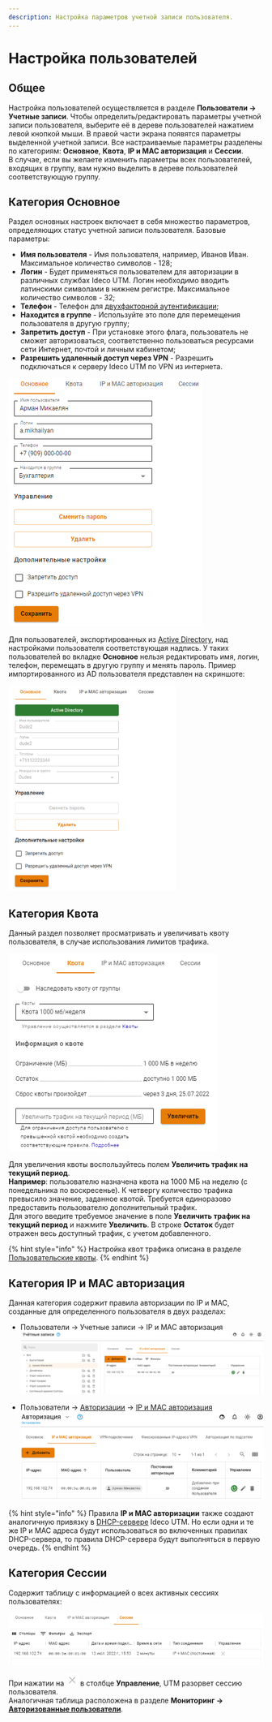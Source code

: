 ```yaml
---
description: Настройка параметров учетной записи пользователя.
---
```


# Настройка пользователей

## Общее

Настройка пользователей осуществляется в разделе **Пользователи -> Учетные записи**. Чтобы определить/редактировать параметры учетной записи пользователя, выберите её в дереве пользователей нажатием левой кнопкой мыши. В правой части экрана появятся параметры выделенной учетной записи. Все настраиваемые параметры разделены по категориям: **Основное**, **Квота**, **IP и MAC авторизация** и **Сессии**. \
В случае, если вы желаете изменить параметры всех пользователей, входящих в группу, вам нужно выделить в дереве пользователей соответствующую группу. 

## Категория Основное

Раздел основных настроек включает в себя множество параметров, определяющих статус учетной записи пользователя. Базовые параметры:

* **Имя пользователя** - Имя пользователя, например, Иванов Иван. Максимальное количество символов - 128;
* **Логин** - Будет применяться пользователем для авторизации в различных службах Ideco UTM. Логин необходимо вводить латинскими символами в нижнем регистре. Максимальное количество символов - 32;
* **Телефон** - Телефон для [двухфакторной аутентификации](../two-factor-authentication.md);
* **Находится в группе** - Используйте это поле для перемещения пользователя в другую группу;
* **Запретить доступ** - При установке этого флага, пользователь не сможет авторизоваться, соответственно пользоваться ресурсами сети Интернет, почтой и личным кабинетом;
* **Разрешить удаленный доступ через VPN** - Разрешить подключаться к серверу Ideco UTM по VPN из интернета.

![](../../../.gitbook/assets/userform.png)

Для пользователей, экспортированных из [Active Directory](../active-directory/README.md), над настройками пользователя соответствующая надпись. У таких пользователей во вкладке **Основное** нельзя редактировать имя, логин, телефон, перемещать в другую группу и менять пароль. Пример импортированного из AD пользователя представлен на скриншоте: 

![adbased.png](../../../.gitbook/assets/userform1.png)

## Категория Квота

Данный раздел позволяет просматривать и увеличивать квоту пользователя, в случае использования лимитов трафика. 

![](../../../.gitbook/assets/quota.png)

Для увеличения квоты воспользуйтесь полем **Увеличить трафик на текущий период**. \
**Например**: пользователю назначена квота на 1000 МБ на неделю (с понедельника по воскресенье). К четвергу количество трафика превысило значение, заданное квотой. Требуется единоразово предоставить пользователю дополнительный трафик. \
Для этого введите требуемое значение в поле **Увеличить трафик на текущий период** и нажмите **Увеличить**. В строке **Остаток** будет отражен весь доступный трафик, с учетом добавленного.

{% hint style="info" %}
Настройка квот трафика описана в разделе [Пользовательские квоты](../../access-rules/quotas.md#nastroika-polzovatelya-i-gruppy).
{% endhint %}

## Категория IP и MAC авторизация

Данная категория содержит правила авторизации по IP и MAC, созданные для определенного пользователя в двух разделах:

* Пользователи -> Учетные записи -> IP и MAC авторизация
  ![](../../../.gitbook/assets/userform2.png)

* Пользователи -> [Авторизации](../authorization/README.md) -> [IP и MAC авторизация](../authorization/ip-and-mac-authorization/README.md) 
 ![](../../../.gitbook/assets/userform3.png)


{% hint style="info" %}
Правила **IP и MAC авторизации** также создают аналогичную привязку в [DHCP-сервере](../../services/dhcp.md) Ideco UTM. Но если одни и те же IP и MAC адреса будут использоваться во включенных правилах DHCP-сервера, то правила DHCP-сервера будут выполняться в первую очередь.
{% endhint %}

## Категория Сессии

Содержит таблицу с информацией о всех активных сессиях пользователях:

![](../../../.gitbook/assets/userform4.png)

При нажатии на ![](../../../.gitbook/assets/icon-cross.png) в столбце **Управление**, UTM разорвет сессию пользователя. \
Аналогичная таблица расположена в разделе **Мониторинг -> [Авторизованные пользователи](../../monitor/authorized-users.md)**. 
